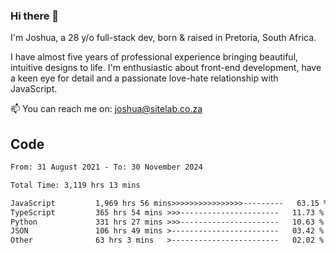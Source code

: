 ### Hi there 👋

I'm Joshua, a 28 y/o full-stack dev, born & raised in Pretoria, South Africa. 

I have almost five years of professional experience bringing beautiful, intuitive designs to life. I'm enthusiastic about front-end development, have a keen eye for detail and a passionate love-hate relationship with JavaScript.

📫 You can reach me on: joshua@sitelab.co.za

## **Code**

<!--START_SECTION:waka-->

```txt
From: 31 August 2021 - To: 30 November 2024

Total Time: 3,119 hrs 13 mins

JavaScript         1,969 hrs 56 mins>>>>>>>>>>>>>>>>---------   63.15 %
TypeScript         365 hrs 54 mins >>>----------------------   11.73 %
Python             331 hrs 27 mins >>>----------------------   10.63 %
JSON               106 hrs 49 mins >------------------------   03.42 %
Other              63 hrs 3 mins   >------------------------   02.02 %
```

<!--END_SECTION:waka-->
